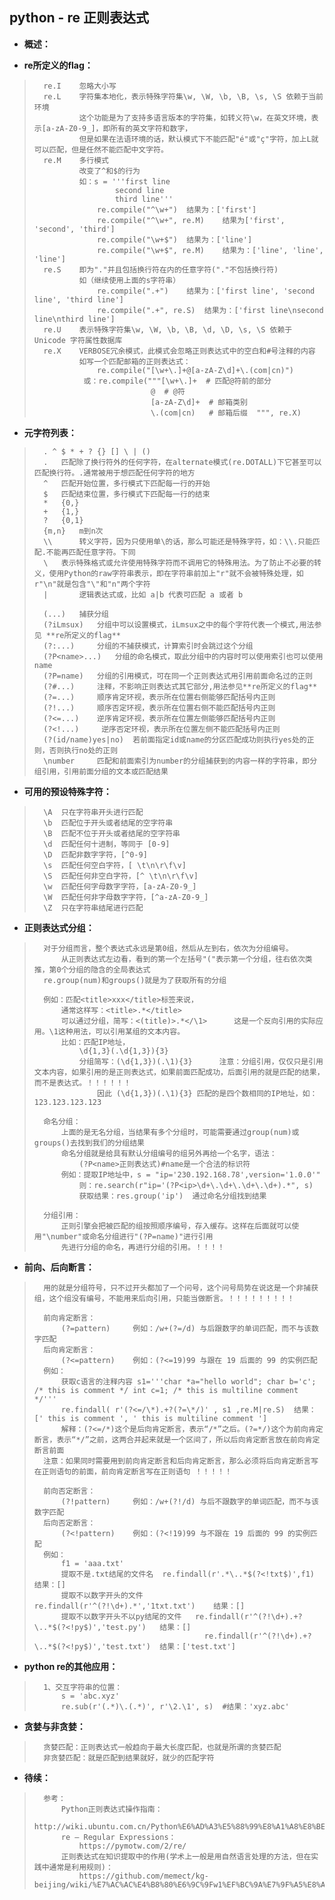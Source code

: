 ## python - re  正则表达式
- **概述：**
>
>

- **re所定义的flag：**
>       re.I    忽略大小写
>       re.L    字符集本地化，表示特殊字符集\w, \W, \b, \B, \s, \S 依赖于当前环境
>               这个功能是为了支持多语言版本的字符集，如转义符\w，在英文环境，表示[a-zA-Z0-9_]，即所有的英文字符和数字，
>               但是如果在法语环境的话，默认模式下不能匹配"é"或"ç"字符，加上L就可以匹配，但是任然不能匹配中文字符。
>       re.M    多行模式
>               改变了^和$的行为
>               如：s = '''first line
>                       second line
>                       third line'''
>                   re.compile("^\w+")  结果为：['first']
>                   re.compile("^\w+", re.M)    结果为['first', 'second', 'third']
>                   re.compile("\w+$")  结果为：['line']
>                   re.compile("\w+$", re.M)    结果为：['line', 'line', 'line']
>       re.S    即为"."并且包括换行符在内的任意字符("."不包括换行符)
>               如（继续使用上面的s字符串）
>                   re.compile(".+")    结果为：['first line', 'second line', 'third line']
>                   re.compile(".+", re.S)  结果为：['first line\nsecond line\nthird line']
>       re.U    表示特殊字符集\w, \W, \b, \B, \d, \D, \s, \S 依赖于 Unicode 字符属性数据库
>       re.X    VERBOSE冗余模式，此模式会忽略正则表达式中的空白和#号注释的内容
>               如写一个匹配邮箱的正则表达式：
>                   re.compile("[\w+\.]+@[a-zA-Z\d]+\.(com|cn)")
>                或：re.compile("""[\w+\.]+  # 匹配@符前的部分
>                               @  # @符
>                               [a-zA-Z\d]+  # 邮箱类别
>                               \.(com|cn)   # 邮箱后缀  """, re.X)
>

- **元字符列表：**
>       . ^ $ * + ? {} [] \ | ()
>       .   匹配除了换行符外的任何字符，在alternate模式(re.DOTALL)下它甚至可以匹配换行符。.通常被用于想匹配任何字符的地方
>       ^   匹配开始位置，多行模式下匹配每一行的开始
>       $   匹配结束位置，多行模式下匹配每一行的结束
>       *   {0,}
>       +   {1,}
>       ?   {0,1}
>       {m,n}   m到n次
>       \\      转义字符，因为只使用单\的话，那么可能还是特殊字符，如：\\.只能匹配.不能再匹配任意字符。下同
>       \   表示特殊格式或允许使用特殊字符而不调用它的特殊用法。为了防止不必要的转义，使用Python的raw字符串表示，即在字符串前加上"r"就不会被特殊处理，如r"\n"就是包含"\"和"n"两个字符
>       |       逻辑表达式或，比如 a|b 代表可匹配 a 或者 b
>
>       (...)   捕获分组
>       (?iLmsux)   分组中可以设置模式，iLmsux之中的每个字符代表一个模式,用法参见 **re所定义的flag**
>       (?:...)     分组的不捕获模式，计算索引时会跳过这个分组
>       (?P<name>...)   分组的命名模式，取此分组中的内容时可以使用索引也可以使用name
>       (?P=name)   分组的引用模式，可在同一个正则表达式用引用前面命名过的正则
>       (?#...)     注释，不影响正则表达式其它部分,用法参见**re所定义的flag**
>       (?=...)     顺序肯定环视，表示所在位置右侧能够匹配括号内正则
>       (?!...)     顺序否定环视，表示所在位置右侧不能匹配括号内正则
>       (?<=...)    逆序肯定环视，表示所在位置左侧能够匹配括号内正则
>       (?<!...)     逆序否定环视，表示所在位置左侧不能匹配括号内正则
>       (?(id/name)yes|no)  若前面指定id或name的分区匹配成功则执行yes处的正则，否则执行no处的正则
>       \number     匹配和前面索引为number的分组捕获到的内容一样的字符串，即分组引用，引用前面分组的文本或匹配结果
>

- **可用的预设特殊字符：**
>       \A  只在字符串开头进行匹配
>       \b  匹配位于开头或者结尾的空字符串
>       \B  匹配不位于开头或者结尾的空字符串
>       \d  匹配任何十进制，等同于 [0-9]
>       \D  匹配非数字字符，[^0-9]
>       \s  匹配任何空白字符，[ \t\n\r\f\v]
>       \S  匹配任何非空白字符，[^ \t\n\r\f\v]
>       \w  匹配任何字母数字字符，[a-zA-Z0-9_]
>       \W  匹配任何非字母数字字符，[^a-zA-Z0-9_]
>       \Z  只在字符串结尾进行匹配
>

- **正则表达式分组：**
>       对于分组而言，整个表达式永远是第0组，然后从左到右，依次为分组编号。
>           从正则表达式左边看，看到的第一个左括号"("表示第一个分组，往右依次类推，第0个分组的隐含的全局表达式
>       re.group(num)和groups()就是为了获取所有的分组
>
>       例如：匹配<title>xxx</title>标签来说，
>           通常这样写：<title>.*</title>
>           可以通过分组，简写：<(title)>.*</\1>      这是一个反向引用的实际应用。\1这种用法，可以引用某组的文本内容。
>           比如：匹配IP地址，
>               \d{1,3}(.\d{1,3}){3}
>               分组简写：(\d{1,3})(.\1){3}      注意：分组引用，仅仅只是引用文本内容，如果引用的是正则表达式，如果前面匹配成功，后面引用的就是匹配的结果，而不是表达式。！！！！！！
>                   因此 (\d{1,3})(.\1){3} 匹配的是四个数相同的IP地址，如：123.123.123.123
>
>       命名分组：
>           上面的是无名分组，当结果有多个分组时，可能需要通过group(num)或groups()去找到我们的分组结果
>           命名分组就是给具有默认分组编号的组另外再给一个名字，语法：
>               (?P<name>正则表达式)#name是一个合法的标识符
>           例如：提取IP地址中，s = "ip='230.192.168.78',version='1.0.0'"
>               则：re.search(r"ip='(?P<ip>\d+\.\d+\.\d+\.\d+).*", s)
>               获取结果：res.group('ip')  通过命名分组找到结果
>
>       分组引用：
>           正则引擎会把被匹配的组按照顺序编号，存入缓存。这样在后面就可以使用"\number"或命名分组进行"(?P=name)"进行引用
>           先进行分组的命名，再进行分组的引用。！！！！
>
>

- **前向、后向断言：**
>       用的就是分组符号，只不过开头都加了一个问号，这个问号局势在说这是一个非捕获组，这个组没有编号，不能用来后向引用，只能当做断言。！！！！！！！！！
>
>       前向肯定断言：
>           (?=pattern)     例如：/w+(?=/d) 与后跟数字的单词匹配，而不与该数字匹配
>       后向肯定断言：
>           (?<=pattern)    例如：(?<=19)99 与跟在 19 后面的 99 的实例匹配
>       例如：
>           获取c语言的注释内容 s1='''char *a="hello world"; char b='c'; /* this is comment */ int c=1; /* this is multiline comment */'''
>           re.findall( r'(?<=/\*).+?(?=\*/)' , s1 ,re.M|re.S)  结果：[' this is comment ', ' this is multiline comment ']
>           解释：(?<=/*)这个是后向肯定断言，表示“/*”之后。(?=*/)这个为前向肯定断言，表示“*/”之前，这两合并起来就是一个区间了，所以后向肯定断言放在前向肯定断言前面
>       注意：如果同时需要用到前向肯定断言和后向肯定断言，那么必须将后向肯定断言写在正则语句的前面，前向肯定断言写在正则语句 ！！！！！
>
>       前向否定断言：
>           (?!pattern)     例如：/w+(?!/d) 与后不跟数字的单词匹配，而不与该数字匹配
>       后向否定断言：
>           (?<!pattern)    例如：(?<!19)99 与不跟在 19 后面的 99 的实例匹配
>       例如：
>           f1 = 'aaa.txt'
>           提取不是.txt结尾的文件名  re.findall(r'.*\..*$(?<!txt$)',f1)  结果：[]
>           提取不以数字开头的文件     re.findall(r'^(?!\d+).*','1txt.txt')    结果：[]
>           提取不以数字开头不以py结尾的文件   re.findall(r'^(?!\d+).+?\..*$(?<!py$)','test.py')   结果：[]
>                                           re.findall(r'^(?!\d+).+?\..*$(?<!py$)','test.txt')  结果：['test.txt']
>

- **python re的其他应用：**
>       1、交互字符串的位置：
>           s = 'abc.xyz'
>           re.sub(r'(.*)\.(.*)', r'\2.\1', s)  #结果：'xyz.abc'
>

- **贪婪与非贪婪：**
>       贪婪匹配：正则表达式一般趋向于最大长度匹配，也就是所谓的贪婪匹配
>       非贪婪匹配：就是匹配到结果就好，就少的匹配字符
>
>
>
>
>
>
>

- **待续：**
>       参考：
>           Python正则表达式操作指南：
>               http://wiki.ubuntu.com.cn/Python%E6%AD%A3%E5%88%99%E8%A1%A8%E8%BE%BE%E5%BC%8F%E6%93%8D%E4%BD%9C%E6%8C%87%E5%8D%97
>           re – Regular Expressions：
>               https://pymotw.com/2/re/
>           正则表达式在知识提取中的作用(学术上一般是用自然语言处理的方法，但在实践中通常是利用规则)：
>               https://github.com/memect/kg-beijing/wiki/%E7%AC%AC%E4%B8%80%E6%9C%9Fw1%EF%BC%9A%E7%9F%A5%E8%AF%86%E6%8F%90%E5%8F%96
>
>
>
>
>
>
>
>
>
>
>
>
>
>
>
>
>
>
>
